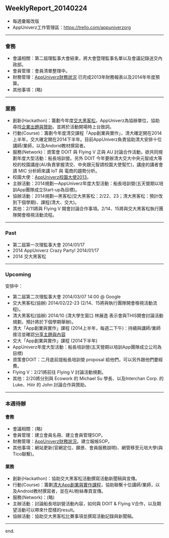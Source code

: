 ## WeeklyReport_20140224

* 每週彙報改版
* AppUniverz工作管理區：https://trello.com/appuniverzorg

----------------------------
### 會務
* 會議相關：第二屆理監事大會結束，將大會暨理監事名單以及會議記錄送交內政部。
* 會員管理：會員清單整理中。
* 財務管理：[AppUniverz財務狀況](http://bit.ly/AU-Finance) 已完成2013年財務報表以及2014年年度預算。
* 其他事項：(略)

----------------------------
### 業務
* 創新(Hackathon)：籌劃今年度[交大黑客松](http://hackathon.nctu.edu.tw/)，AppUniverz為協辦單位，協助尋找[企業出題與贊助](http://bit.ly/1gFNOzD )，並將於活動開場時上台致詞。
* 行動(Course)：籌劃今年度清交課程「App創業與實作」，清大確定開在2014上半年，交大確定開在2014下半年。目前AppUniverz負責協助清大安排十位講師/業師，以及Andorid教材撰寫者。
* 服務(Network)：資策會 DOIT 與 Flying V 正與 AU 討論合作活動，欲共同規劃年度大型活動：船長培訓營。另外 DOIT 今年要辦清大交大中央元智成大等校的校園講座(AU負責掌握清交、中央跟元智請校園大使幫忙)，講座的講者會請 MIC 分析師來講 IoT 與 電商的趨勢分析。
* 校園大使：[AppUniverz校園大使2013](https://aucampus2013.hackpad.com/)。
* 主辦活動：2014規劃—AppUniverz年度大型活動：船長培訓營(五天營期以培訓App團隊成立Start-up為目標)。
* 協辦活動：2014規劃—黑客松(交大黑客松：2/22、23；清大黑客松：預計改到下個學期)、課程(清大、交大)。
* 其他：2/11將與 Flying V 開會討論合作事項。2/14、15將與交大黑客松執行團隊開會檢視活動流程。

----------------------------
### Past

* 第二屆第一次理監事大會 2014/01/17 
* 2014 AppUniverz Crazy Party! 2014/01/17 
* 2014 交大黑客松

----------------------------
### Upcoming 

安排中：

* 第二屆第二次理監事大會 2014/03/07  14:00 @ Google
* 交大黑客松(協辦) 2014/02/22-23 (2/14、15將與執行團隊開會檢視活動流程)。
* 清大黑客松(協辦) 2014/10 (清大學生窗口 林展逸 表示會與THIS開會討論活動規劃，預計將於下個學期舉辦)。
* 清大「App創業與實作」課程 (2014上半年，每週二下午)：持續與講師/業師接洽並確認[分享主題與內容](http://bit.ly/1fAvjcR)
* 交大「App創業與實作」課程 (2014下半年)
* AppUniverz年度大型活動：船長培訓營(五天營期以培訓App團隊成立公司為目標)
* 資策會DOIT：二月底前提船長培訓營 proposal 給他們，可以另外跟他們要經費。
* Flying V：2/21將前往 Flying V 討論活動規劃。
* 其他：2/20將分別與 Ecowork 的 Michael Su 學長、以及Interchan Corp. 的 Luke、Hiiir 的 John 討論合作與贊助。

----------------------------
### 本週待辦

#### 會務
* 會議相關：(略)
* 會員管理：建立會員名冊、建立會員管理SOP。
* 財務管理：[AppUniverz財務狀況](http://bit.ly/AU-Finance)。建立報帳SOP。
* 其他事項：網站更新(官網定位、願景、會員服務說明)、網管移至元培大學(與Tico聯繫)。

#### 業務
* 創新(Hackathon)：協助交大黑客松活動撰寫活動新聞稿與宣傳。
* 行動(Course)：籌劃[清大App創業與實作課程](http://bit.ly/1fAvjcR)，協助聯繫十位講師/業師，以及Android教材撰寫者，並在AU粉絲專頁宣傳。
* 服務(Network)：(略)
* 主辦活動：討論船長培訓營活動內容，如何與 DOIT & Flying V合作，以及期望活動可以帶來什麼樣的result。
* 協辦活動：協助交大黑客松比賽事項並撰寫活動記錄與新聞稿。

----------------------------
end.
